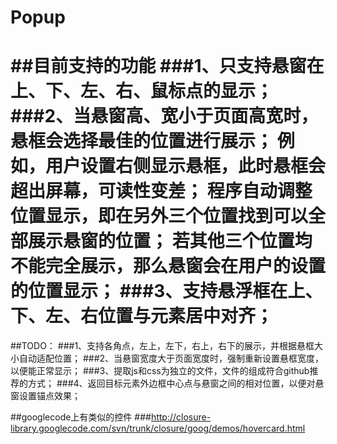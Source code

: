 Popup
=====
##目前支持的功能
###1、只支持悬窗在上、下、左、右、鼠标点的显示；
###2、当悬窗高、宽小于页面高宽时，悬框会选择最佳的位置进行展示；
      例如，用户设置右侧显示悬框，此时悬框会超出屏幕，可读性变差；
      程序自动调整位置显示，即在另外三个位置找到可以全部展示悬窗的位置；
      若其他三个位置均不能完全展示，那么悬窗会在用户的设置的位置显示；
###3、支持悬浮框在上、下、左、右位置与元素居中对齐；
=============================
##TODO：
###1、支持各角点，左上，左下，右上，右下的展示，并根据悬框大小自动适配位置；
###2、当悬窗宽度大于页面宽度时，强制重新设置悬框宽度，以便能正常显示；
###3、提取js和css为独立的文件，文件的组成符合github推荐的方式；
###4、返回目标元素外边框中心点与悬窗之间的相对位置，以便对悬窗设置锚点效果；

##googlecode上有类似的控件
###http://closure-library.googlecode.com/svn/trunk/closure/goog/demos/hovercard.html